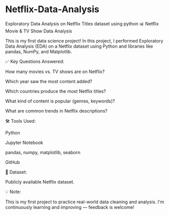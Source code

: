 # Netflix-Data-Analysis
Exploratory Data Analysis on Netflix Titles dataset using python 
📊 Netflix Movie & TV Show Data Analysis

This is my first data science project! In this project, I performed Exploratory Data Analysis (EDA) on a Netflix dataset using Python and libraries like pandas, NumPy, and Matplotlib.

✅ Key Questions Answered:

How many movies vs. TV shows are on Netflix?

Which year saw the most content added?

Which countries produce the most Netflix titles?

What kind of content is popular (genres, keywords)?

What are common trends in Netflix descriptions?


🛠 Tools Used:

Python

Jupyter Notebook

pandas, numpy, matplotlib, seaborn

GitHub


📁 Dataset:

Publicly available Netflix dataset.

💡 Note:

This is my first project to practice real-world data cleaning and analysis. I'm continuously learning and improving — feedback is welcome!


